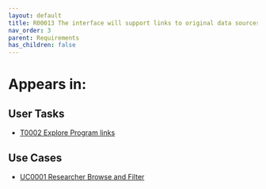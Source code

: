 ```yaml
---
layout: default
title: R00013 The interface will support links to original data sources within the results
nav_order: 3
parent: Requirements
has_children: false
---
```


# Appears in:


## User Tasks

-   [T0002 Explore Program links](../user-tasks/t0002-explore-program-links.md)


## Use Cases

-   [UC0001 Researcher Browse and Filter](../use-cases/uc0001-researcher-browse-and-filter.md)
